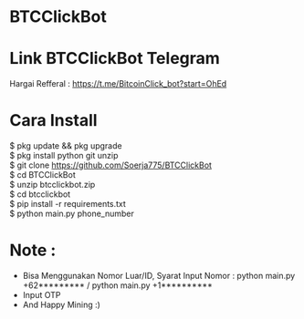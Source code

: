 # BTCClickBot
# Link BTCClickBot Telegram
Hargai Refferal : https://t.me/BitcoinClick_bot?start=OhEd

# Cara Install 
$ pkg update && pkg upgrade<br>
$ pkg install python git unzip<br>
$ git clone https://github.com/Soerja775/BTCClickBot<br>
$ cd BTCClickBot<br>
$ unzip btcclickbot.zip<br>
$ cd btcclickbot<br>
$ pip install -r requirements.txt<br>
$ python main.py phone_number<br>

# Note :
- Bisa Menggunakan Nomor Luar/ID, Syarat Input Nomor : python main.py +62********* / python main.py +1**********
- Input OTP
- And Happy Mining :)
